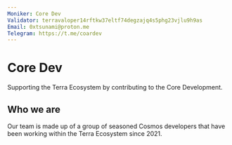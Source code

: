```yaml
---
Moniker: Core Dev
Validator: terravaloper14rftkw37eltf74degzajq4s5phg23vjlu9h9as
Email: 0xtsunami@proton.me
Telegram: https://t.me/coardev
---
```


# Core Dev

Supporting the Terra Ecosystem by contributing to the Core Development. 

## Who we are

Our team is made up of a group of seasoned Cosmos developers that have been working within the Terra Ecosystem since 2021.